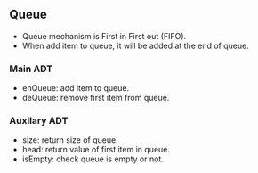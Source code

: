 ## Queue

- Queue mechanism is First in First out (FIFO).
- When add item to queue, it will be added at the end of queue.

### Main ADT

- enQueue: add item to queue.
- deQueue: remove first item from queue.

### Auxilary ADT

- size: return size of queue.
- head: return value of first item in queue.
- isEmpty: check queue is empty or not.
